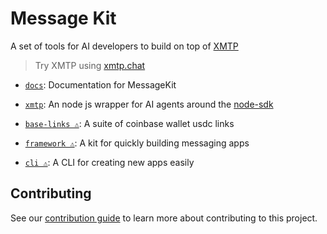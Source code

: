 # Message Kit

A set of tools for AI developers to build on top of [XMTP](https://xmtp.org)

> Try XMTP using [xmtp.chat](https://xmtp.chat)

- [`docs`](/packages/docs): Documentation for MessageKit
- [`xmtp`](/packages/xmtp/): An node js wrapper for AI agents around the [node-sdk](https://github.com/xmtp/xmtp-js/tree/main/sdks/node-sdk)

- [`base-links ⚠️`](/packages/base-links): A suite of coinbase wallet usdc links
- [`framework ⚠️`](/packages/framework): A kit for quickly building messaging apps
- [`cli ⚠️`](/packages/cli): A CLI for creating new apps easily

## Contributing

See our [contribution guide](./CONTRIBUTING.md) to learn more about contributing to this project.
